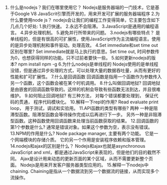 1. 什么是nodejs？我们在哪里使用它？
    Nodejs是服务器端的一门技术，它是基于Google V8 JavaScrit引擎而开发的，用来开发可扩展的服务器端程序
2.为什么要使用node js？
    nodejs会让我们的编程工作变得简单，它主要包含如下几点几个好处:
    1.执行快速。
    2.永远不会阻滞。
    3.JavaScript是通用的编程语言。
    4.异步处理机制。
    5.避免并行所带来的问题。
3.nodejs有哪些特点？
    是单线程的，但是有很高的可扩展性，使用JavaScript作为主流编程语言。使用的是异步处理机制和事件驱动。处理高效。
4.Set immediate和set time out 区别在哪里?
    Set immediate就是马上执行的意思。Set time out, 时间参数传为0，也想获得同样的功能。只不过前者要快一些。
5.如何更新nodejs的版本?
    npm install npm -g
6.为什么nodejs是单线程的
    Nodejs使用的是单线程没错，但是通过异步处理的方式，可以处理大量的数据吞吐量，从而有更好的性能和扩可扩展性。
7.什么是回调函数
    回调函数是指用一个函数作为参数传入另一个函数，这个函数会被在某个时机调用。
8.什么叫做回调地狱?
    回调地狱是由嵌套的回调函数导致的。这样的机制会导致有些函数无法到达，并且很难维护。
9.如何阻止回调地狱?
    有三种方法， 对每个错误都要处理到， 保证代码的贯通， 程序代码模块化。
10.解释一下repl的作用?
    Read evaluate print loop， 用于测试，调试和实验用。
11.API函数的类型有哪些?
    两种
    一种是阻滞型函数。阻滞型函数会等待操作完成以后再进行下一步。
    另外一种是非阻滞型函数。这种函数使用回调函数来处理当前函数获取的结果。
12.回调函数的第1个参数是什么?
    通常是错误对象。如果这个参数为空，表示没有错误。
13.NPM的作用是什么?
    Node package manager, 主要有两个功能。
        它是一个网端模块的存储介质。
        它的另一个作用是安装程序依赖和版本管理。
14.nodejs和ajax的区别是什么？
    Nodejs和ajax也就是asynchronous JavaScript and xml，都是通过JavaScript来表现的，但是他们的目的截然不同。
        Ajax是设计用来动态的更新页面的某个区域，从而不需要更新整个页面。
    Nodejs是用来开发客户服务器类型应用的。
15.解释一下nodejs中chaining.
    Chaining是指从一个数据流到另一个数据流的链接，从而实现多个流操作。